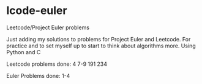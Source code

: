 # lcode-euler
Leetcode/Project Euler problems 

Just adding my solutions to problems for Project Euler and Leetcode. For practice and to set myself up to start to think about algorithms more. 
Using Python and C

Leetcode problems done:
4
7-9
191
234

Euler Problems done:
1-4
